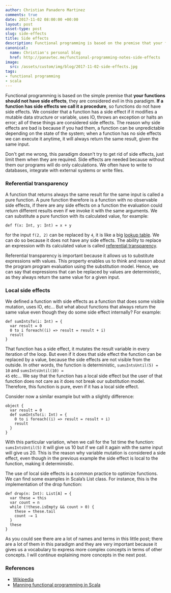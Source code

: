 ```yaml
---
author: Christian Panadero Martinez
comments: true
date: 2017-11-02 08:00:00 +00:00
layout: post
asset-type: post
slug: side-effects
title: Side effects
description: Functional programming is based on the premise that your functions should not have side effects, but what is a side effect?
canonical:
  name: Christian's personal blog
  href: http://panavtec.me/functional-programming-notes-side-effects
image:
  src: /assets/custom/img/blog/2017-11-02-side-effects.jpg
tags:
- functional programming
- scala
---
```


Functional programming is based on the simple premise that <b>your functions should not have side effects</b>, they are considered evil in this paradigm. <b>If a function has side effects we call it a procedure</b>, so functions do not have side effects. We consider that a function has a side effect if it modifies a mutable data structure or variable, uses IO, throws an exception or halts an error; all of these things are considered side effects. The reason why side effects are bad is because if you had them, a function can be unpredictable depending on the state of the system; when a function has no side effects we can execute it anytime, it will always return the same result, given the same input.

Don't get me wrong, this paradigm doesn't try to get rid of side effects, just limit them when they are required. Side effects are needed because without them our programs will do only calculations. We often have to write to databases, integrate with external systems or write files.

<h3>Referential transparency</h3>
A function that returns always the same result for the same input is called a pure function. A pure function therefore is a function with no observable side effects, if there are any side effects on a function the evaluation could return different results even if we invoke it with the same arguments. We can substitute a pure function with its calculated value, for example: <pre class="prettyprint"><code>def f(x: Int, y: Int) = x + y</code></pre> for the input <span style="padding:0;" class="prettyprint"><code>f(2, 2)</code></span> can be replaced by <span style="padding:0;" class="prettyprint"><code>4</code></span>, it is like a big <a href="https://en.wikipedia.org/wiki/Lookup_table">lookup table</a>. We can do so because it does not have any side effects. The ability to replace an expression with its calculated value is called <a href="https://en.wikipedia.org/wiki/Referential_transparency">referential transparency</a>.

Referential transparency is important because it allows us to substitute expressions with values. This property enables us to think and reason about the program program evaluation using the substitution model. Hence, we can say that expressions that can be replaced by values are deterministic, as they always return the same value for a given input.

<h3>Local side effects</h3>
We defined a function with side effects as a function that does some visible mutation, uses IO, etc… But what about functions that always return the same value even though they do some side effect internally? For example:

<pre class="prettyprint"><code>def sumIntsTo(i: Int) = {
  var result = 0
  0 to i foreach((i) => result = result + i)
  result
}</code></pre>

That function has a side effect, it mutates the result variable in every iteration of the loop. But even if it does that side effect the function can be replaced by a value, because the side effects are not visible from the outside. In other words, the function is deterministic, <span style="padding:0;" class="prettyprint"><code>sumsIntsUntil(5) = 10</code></span> and <span style="padding:0;" class="prettyprint"><code>sumsIntsUntil(10) = 45</code></span> etc… We say that the function has a local side effect but the user of that function does not care as it does not break our substitution model. Therefore, this function is pure, even if it has a local side effect.

Consider now a similar example but with a slightly difference:

<pre class="prettyprint"><code>object { 
  var result = 0
  def sumIntsTo(i: Int) = {
    0 to i foreach((i) => result = result + i)
    result
  }
}</code></pre>

With this particular variation, when we call for the 1st time the function: <span style="padding:0;" class="prettyprint"><code>sumsIntsUntil(5)</code></span> it will give us 10 but if we call it again with the same input will give us 20. This is the reason why variable mutation is considered a side effect, even though in the previous example the side effect is local to the function, making it deterministic.

The use of local side effects is a common practice to optimize functions. We can find some examples in Scala’s List class. For instance, this is the implementation of the drop function:

<pre class="prettyprint"><code>def drop(n: Int): List[A] = {
  var these = this
  var count = n
  while (!these.isEmpty && count > 0) {
    these = these.tail
    count -= 1
  }
  these
}</code></pre>

As you could see there are a lot of names and terms in this little post; there are a lot of them in this paradigm and they are very important because it gives us a vocabulary to express more complex concepts in terms of other concepts. I will continue explaining more concepts in the next post.

<h3>References</h3>
<ul>
  <li><a href="https://en.wikipedia.org/wiki/Side_effect_(computer_science)">Wikipedia</a></li>
  <li><a href="https://www.manning.com/books/functional-programming-in-scala">Manning functional programming in Scala</a></li>
</ul>
